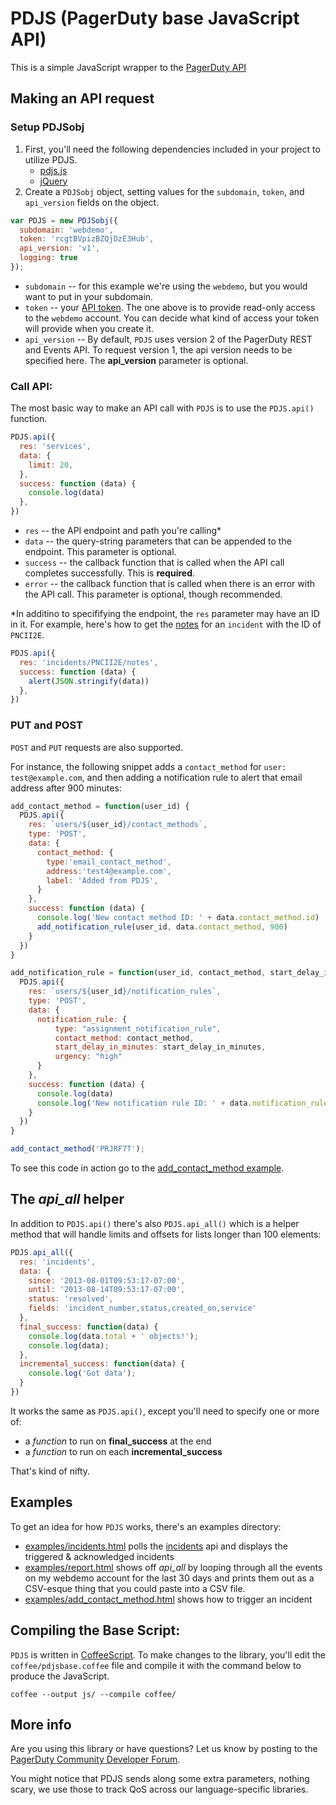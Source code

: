 PDJS (PagerDuty base JavaScript API)
====
This is a simple JavaScript wrapper to the [PagerDuty API](https://v2.developer.pagerduty.com/v2/docs)

## Making an API request
### Setup PDJSobj
1. First, you'll need the following dependencies included in your project to utilize PDJS.
    * [pdjs.js](https://github.com/PagerDuty/pdjs)
    * [jQuery](http://jquery.com/)
1. Create a `PDJSobj` object, setting values for the `subdomain`, `token`, and `api_version` fields on the object.
```javascript
var PDJS = new PDJSobj({
  subdomain: 'webdemo',
  token: 'rcgtBVpizBZQjDzE3Hub',    
  api_version: 'v1',
  logging: true
});
```

  * `subdomain` -- for this example we're using the `webdemo`, but you would want to put in your subdomain.
  * `token` -- your [API token](https://support.pagerduty.com/docs/using-the-api#section-generating-a-general-access-rest-api-key). The one above is to provide read-only access to the `webdemo` account. You can decide what kind of access your token will provide when you create it.
  * `api_version` -- By default, `PDJS` uses version 2 of the PagerDuty REST and Events API. To request version 1, the api version needs to be specified here. The **api_version** parameter is optional.
    
### Call API:
The most basic way to make an API call with `PDJS` is to use the `PDJS.api()` function.
```javascript
PDJS.api({
  res: 'services',
  data: {
    limit: 20,
  },
  success: function (data) {
    console.log(data)
  },
})
```
  * `res` -- the API endpoint and path you're calling*
  * `data` -- the query-string parameters that can be appended to the endpoint. This parameter is optional.
  * `success` -- the callback function that is called when the API call completes successfully. This is **required**.
  * `error` -- the callback function that is called when there is an error with the API call. This parameter is optional, though recommended.

*In additino to specififying the endpoint, the `res` parameter may have an ID in it. For example, here's how to get the [notes](https://v2.developer.pagerduty.com/v2/page/api-reference#!/Incidents/get_incidents_id_notes) for an `incident` with the ID of `PNCII2E`.

```javascript
PDJS.api({
  res: 'incidents/PNCII2E/notes',
  success: function (data) {
    alert(JSON.stringify(data))
  },
})
```
### PUT and POST
`POST` and `PUT` requests are also supported.

For instance, the following snippet adds a `contact_method` for `user: test@example.com`, and then adding a notification rule to alert that email address after 900 minutes:

```javascript
add_contact_method = function(user_id) {
  PDJS.api({
    res: `users/${user_id}/contact_methods`,
    type: 'POST',
    data: {
      contact_method: {
        type:'email_contact_method',
        address:'test4@example.com',
        label: 'Added from PDJS',
      }
    },
    success: function (data) {
      console.log('New contact method ID: ' + data.contact_method.id)
      add_notification_rule(user_id, data.contact_method, 900)
    }
  })
}

add_notification_rule = function(user_id, contact_method, start_delay_in_minutes) {
  PDJS.api({
    res: `users/${user_id}/notification_rules`,
    type: 'POST',
    data: {
      notification_rule: {
          type: "assignment_notification_rule",
          contact_method: contact_method,
          start_delay_in_minutes: start_delay_in_minutes,
          urgency: "high"
      }
    },
    success: function (data) {
      console.log(data)
      console.log('New notification rule ID: ' + data.notification_rule.id)
    }
  })
}

add_contact_method('PRJRF7T');
```
To see this code in action go to the [add_contact_method example](examples/add_contact_method.html).

## The *api_all* helper

In addition to `PDJS.api()` there's also `PDJS.api_all()` which is a helper method that will handle limits and offsets for lists longer than 100 elements:
```javascript
PDJS.api_all({
  res: 'incidents',
  data: {
    since: '2013-08-01T09:53:17-07:00',
    until: '2013-08-14T09:53:17-07:00',
    status: 'resolved',
    fields: 'incident_number,status,created_on,service'
  },
  final_success: function(data) {
    console.log(data.total + ' objects!');
    console.log(data);
  },
  incremental_success: function(data) {
    console.log('Got data');
  }
})
```
It works the same as `PDJS.api()`, except you'll need to specify one or more of:

  * a *function* to run on **final_success** at the end
  * a *function* to run on each **incremental_success**

That's kind of nifty.

## Examples

To get an idea for how `PDJS` works, there's an examples directory:

  * [examples/incidents.html](https://pagerduty.github.io/pdjs/examples/incidents.html) polls the [incidents](http://developer.pagerduty.com/documentation/rest/incidents/list) api and displays the triggered & acknowledged incidents
  * [examples/report.html](https://pagerduty.github.io/pdjs/examples/report.html) shows off *api_all* by looping through all the events on my webdemo account for the last 30 days and prints them out as a CSV-esque thing that you could paste into a CSV file.
  * [examples/add_contact_method.html](examples/trigger.html) shows how to trigger an incident

## Compiling the Base Script:
`PDJS` is written in [CoffeeScript](http://coffeescript.org/). To make changes to the library, you'll edit the `coffee/pdjsbase.coffee` file and compile it with the command below to produce the JavaScript.

`coffee --output js/ --compile coffee/ `

## More info

Are you using this library or have questions?  Let us know by posting to the [PagerDuty Community Developer Forum](https://community.pagerduty.com/c/dev).

You might notice that PDJS sends along some extra parameters, nothing scary, we use those to track QoS across our language-specific libraries.
